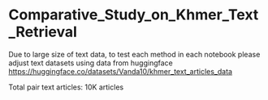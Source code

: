# Comparative_Study_on_Khmer_Text_Retrieval

Due to large size of text data, to test each method in each notebook please adjust text datasets using data from huggingface
https://huggingface.co/datasets/Vanda10/khmer_text_articles_data

Total pair text articles: 10K articles
